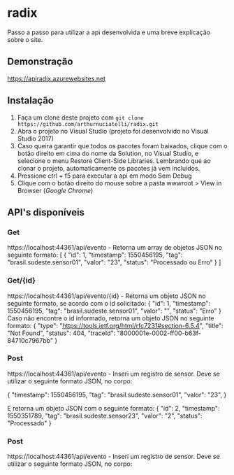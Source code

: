 radix
==============

Passo a passo para utilizar a api desenvolvida e uma breve explicação sobre o site.

## Demonstração
https://apiradix.azurewebsites.net

## Instalação

1. Faça um clone deste projeto com `git clone https://github.com/arthurnuciatelli/radix.git`
2. Abra o projeto no Visual Studio (projeto foi desenvolvido no Visual Studio 2017)
3. Caso queira garantir que todos os pacotes foram baixados, clique com o botão direito em cima do nome da Solution, no Visual Studio, e selecione o menu Restore Client-Side Libraries. Lembrando que ao clonar o projeto, automaticamente os pacotes já vem incluídos.
4. Pressione ctrl + f5 para executar a api em modo Sem Debug
5. Clique com o botáo direito do mouse sobre a pasta wwwroot > View in Browser (*Google Chrome*)

## API's disponíveis

### Get
https://localhost:44361/api/evento - Retorna um array de objetos JSON no seguinte formato:
 [
   {
    "id": 1,
    "timestamp": 1550456195,
    "tag": "brasil.sudeste.sensor01",
    "valor": "23",
    "status": "Processado ou Erro"
  }
]

### Get/{id}
https://localhost:44361/api/evento/{id} - Retorna um objeto JSON no seguinte formato, se acordo com o id solicitado:
 {
  "id": 1,
  "timestamp": 1550456195,
  "tag": "brasil.sudeste.sensor01",
  "valor": "",
  "status": "Erro"
}
Caso não encontre o id informado, retorna um objeto JSON no seguinte formato:
{
    "type": "https://tools.ietf.org/html/rfc7231#section-6.5.4",
    "title": "Not Found",
    "status": 404,
    "traceId": "8000001e-0002-ff00-b63f-84710c7967bb"
}

### Post
https://localhost:44361/api/evento - Inseri um registro de sensor. Deve se utilizar o seguinte formato JSON, no corpo:
 
 { 
  "timestamp": 1550456195,
  "tag": "brasil.sudeste.sensor01",
  "valor": "23",
}

E retorna um objeto JSON com o seguinte formato:
{
    "id": 2,
    "timestamp": 1550351789,
    "tag": "brasil.sudeste.sensor23",
    "valor": "2",
    "status": "Processado"
}

### Post
https://localhost:44361/api/evento - Inseri um registro de sensor. Deve se utilizar o seguinte formato JSON, no corpo:
